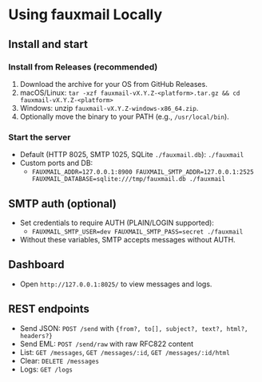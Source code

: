 # Using fauxmail Locally

## Install and start

### Install from Releases (recommended)

1. Download the archive for your OS from GitHub Releases.
2. macOS/Linux: `tar -xzf fauxmail-vX.Y.Z-<platform>.tar.gz && cd fauxmail-vX.Y.Z-<platform>`
3. Windows: unzip `fauxmail-vX.Y.Z-windows-x86_64.zip`.
4. Optionally move the binary to your PATH (e.g., `/usr/local/bin`).

### Start the server

- Default (HTTP 8025, SMTP 1025, SQLite `./fauxmail.db`): `./fauxmail`
- Custom ports and DB:
  - `FAUXMAIL_ADDR=127.0.0.1:8900 FAUXMAIL_SMTP_ADDR=127.0.0.1:2525 FAUXMAIL_DATABASE=sqlite:///tmp/fauxmail.db ./fauxmail`

## SMTP auth (optional)

- Set credentials to require AUTH (PLAIN/LOGIN supported):
  - `FAUXMAIL_SMTP_USER=dev FAUXMAIL_SMTP_PASS=secret ./fauxmail`
- Without these variables, SMTP accepts messages without AUTH.

## Dashboard

- Open `http://127.0.0.1:8025/` to view messages and logs.

## REST endpoints

- Send JSON: `POST /send` with `{from?, to[], subject?, text?, html?, headers?}`
- Send EML: `POST /send/raw` with raw RFC822 content
- List: `GET /messages`, `GET /messages/:id`, `GET /messages/:id/html`
- Clear: `DELETE /messages`
- Logs: `GET /logs`
